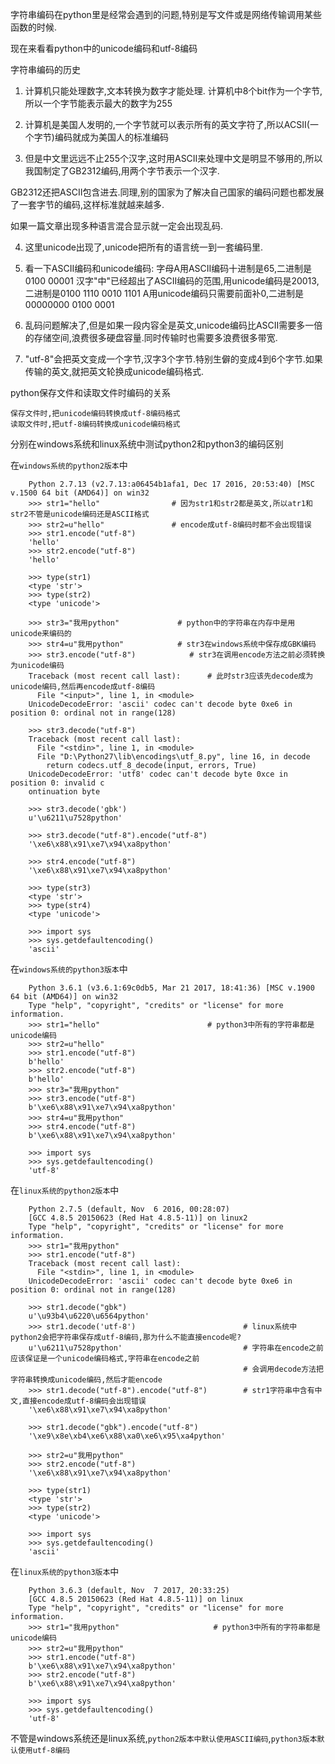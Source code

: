 字符串编码在python里是经常会遇到的问题,特别是写文件或是网络传输调用某些函数的时候.

现在来看看python中的unicode编码和utf-8编码

字符串编码的历史

1. 计算机只能处理数字,文本转换为数字才能处理. 计算机中8个bit作为一个字节,所以一个字节能表示最大的数字为255

2. 计算机是美国人发明的,一个字节就可以表示所有的英文字符了,所以ACSII(一个字节)编码就成为美国人的标准编码

3. 但是中文里远远不止255个汉字,这时用ASCII来处理中文是明显不够用的,所以我国制定了GB2312编码,用两个字节表示一个汉字.

GB2312还把ASCII包含进去.同理,别的国家为了解决自己国家的编码问题也都发展了一套字节的编码,这样标准就越来越多.

如果一篇文章出现多种语言混合显示就一定会出现乱码.

4. 这里unicode出现了,unicode把所有的语言统一到一套编码里.

5. 看一下ASCII编码和unicode编码:
	字母A用ASCII编码十进制是65,二进制是0100 00001
	汉字"中"已经超出了ASCII编码的范围,用unicode编码是20013,二进制是0100 1110 0010 1101
	A用unicode编码只需要前面补0,二进制是00000000 0100 0001

6. 乱码问题解决了,但是如果一段内容全是英文,unicode编码比ASCII需要多一倍的存储空间,浪费很多硬盘容量.同时传输时也需要多浪费很多带宽.

7. "utf-8"会把英文变成一个字节,汉字3个字节.特别生僻的变成4到6个字节.如果传输的英文,就把英文轮换成unicode编码格式.

python保存文件和读取文件时编码的关系

    保存文件时,把unicode编码转换成utf-8编码格式
    读取文件时,把utf-8编码转换成unicode编码格式
 
分别在windows系统和linux系统中测试python2和python3的编码区别

在`windows系统的python2版本`中

        Python 2.7.13 (v2.7.13:a06454b1afa1, Dec 17 2016, 20:53:40) [MSC v.1500 64 bit (AMD64)] on win32
        >>> str1="hello"                # 因为str1和str2都是英文,所以atr1和str2不管是unicode编码还是ASCII格式
        >>> str2=u"hello"               # encode成utf-8编码时都不会出现错误
        >>> str1.encode("utf-8")
        'hello'
        >>> str2.encode("utf-8")
        'hello'
        
        >>> type(str1)
        <type 'str'>
        >>> type(str2)
        <type 'unicode'>
        
        >>> str3="我用python"             # python中的字符串在内存中是用unicode来编码的
        >>> str4=u"我用python"            # str3在windows系统中保存成GBK编码
        >>> str3.encode("utf-8")            # str3在调用encode方法之前必须转换为unicode编码
        Traceback (most recent call last):      # 此时str3应该先decode成为unicode编码,然后再encode成utf-8编码
          File "<input>", line 1, in <module>
        UnicodeDecodeError: 'ascii' codec can't decode byte 0xe6 in position 0: ordinal not in range(128)
        
        >>> str3.decode("utf-8")
        Traceback (most recent call last):
          File "<stdin>", line 1, in <module>
          File "D:\Python27\lib\encodings\utf_8.py", line 16, in decode
            return codecs.utf_8_decode(input, errors, True)
        UnicodeDecodeError: 'utf8' codec can't decode byte 0xce in position 0: invalid c
        ontinuation byte
        
        >>> str3.decode('gbk')
        u'\u6211\u7528python'	
        
        >>> str3.decode("utf-8").encode("utf-8")
        '\xe6\x88\x91\xe7\x94\xa8python'
        
        >>> str4.encode("utf-8")
        '\xe6\x88\x91\xe7\x94\xa8python'
        
        >>> type(str3)
        <type 'str'>
        >>> type(str4)
        <type 'unicode'>
        
        >>> import sys
        >>> sys.getdefaultencoding()
        'ascii'

在`windows系统的python3版本`中

        Python 3.6.1 (v3.6.1:69c0db5, Mar 21 2017, 18:41:36) [MSC v.1900 64 bit (AMD64)] on win32
        Type "help", "copyright", "credits" or "license" for more information.
        >>> str1="hello"                        # python3中所有的字符串都是unicode编码
        >>> str2=u"hello"
        >>> str1.encode("utf-8")
        b'hello'
        >>> str2.encode("utf-8")
        b'hello'
        >>> str3="我用python"
        >>> str3.encode("utf-8")
        b'\xe6\x88\x91\xe7\x94\xa8python'
        >>> str4=u"我用python"
        >>> str4.encode("utf-8")
        b'\xe6\x88\x91\xe7\x94\xa8python'
        
        >>> import sys
        >>> sys.getdefaultencoding()  
        'utf-8'

在`linux系统的python2版本`中

        Python 2.7.5 (default, Nov  6 2016, 00:28:07) 
        [GCC 4.8.5 20150623 (Red Hat 4.8.5-11)] on linux2
        Type "help", "copyright", "credits" or "license" for more information.
        >>> str1="我用python"				
        >>> str1.encode("utf-8")			
        Traceback (most recent call last):		
          File "<stdin>", line 1, in <module>
        UnicodeDecodeError: 'ascii' codec can't decode byte 0xe6 in position 0: ordinal not in range(128)
        
        >>> str1.decode("gbk")							
        u'\u93b4\u6220\u6564python'						
        >>> str1.decode('utf-8')                        # linux系统中python2会把字符串保存成utf-8编码,那为什么不能直接encode呢?
        u'\u6211\u7528python'                           # 字符串在encode之前应该保证是一个unicode编码格式,字符串在encode之前
                                                        # 会调用decode方法把字符串转换成unicode编码,然后才能encode
        >>> str1.decode("utf-8").encode("utf-8")        # str1字符串中含有中文,直接encode成utf-8编码会出现错误
        '\xe6\x88\x91\xe7\x94\xa8python'
        
        >>> str1.decode("gbk").encode("utf-8")
        '\xe9\x8e\xb4\xe6\x88\xa0\xe6\x95\xa4python'
        
        >>> str2=u"我用python"
        >>> str2.encode("utf-8")
        '\xe6\x88\x91\xe7\x94\xa8python'
        
        >>> type(str1)
        <type 'str'>
        >>> type(str2)
        <type 'unicode'>
        
        >>> import sys
        >>> sys.getdefaultencoding()
        'ascii'
	
在`linux系统的python3版本`中

        Python 3.6.3 (default, Nov  7 2017, 20:33:25) 
        [GCC 4.8.5 20150623 (Red Hat 4.8.5-11)] on linux
        Type "help", "copyright", "credits" or "license" for more information.
        >>> str1="我用python"                     # python3中所有的字符串都是unicode编码
        >>> str2=u"我用python"
        >>> str1.encode("utf-8")
        b'\xe6\x88\x91\xe7\x94\xa8python'
        >>> str2.encode("utf-8")
        b'\xe6\x88\x91\xe7\x94\xa8python'
        
        >>> import sys
        >>> sys.getdefaultencoding()  
        'utf-8'

不管是windows系统还是linux系统,`python2版本中默认使用ASCII编码`,`python3版本默认使用utf-8编码`